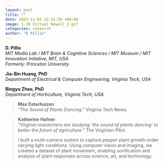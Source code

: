 ```yaml
---
layout: post
title: ""
date: 2023-11-01 22:21:59 +00:00
image: 1-19 Virtual Newell_2.gif
categories: research
author: "D Pillis"
---
```

**D. Pillis**  
*MIT Media Lab / MIT Brain & Cognitive Sciences / MIT Museum / MIT Innovation Initiative, MIT, USA*  
*Formerly: Princeton University*

**Jia-Bin Huang, PhD**  
*Department of Electrical & Computer Engineering, Virginia Tech, USA*

**Bingyu Zhao, PhD**  
*Department of Horticulture, Virginia Tech, USA*

> **Max Esterhuizen**  
> *"The Sound of Plants Dancing."* Virginia Tech News.  

> **Katherine Hafner**  
> *"Virginia researchers are studying ‘the sound of plants dancing’ to better the future of agriculture."* The Virginian-Pilot.

<blockquote>
  <p>
I built a multi-camera system to capture pepper plant growth under varying light conditions. Using computer vision and imaging, we created a dataset of plant movement, enabling sonification and analysis of plant responses across science, art, and technology.
  </p>
</blockquote>
